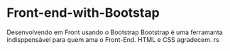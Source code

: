 # Front-end-with-Bootstap
Desenvolvendo em Front usando o Bootstrap
Bootstrap é uma ferramanta indisppensável para quem ama o Front-End. HTML e CSS agradecem. rs
